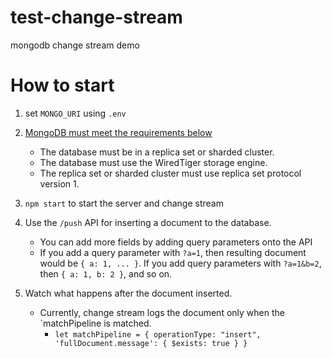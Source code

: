 # test-change-stream
mongodb change stream demo

# How to start

1. set `MONGO_URI` using `.env`
2. [MongoDB must meet the requirements below](https://www.mongodb.com/basics/change-streams)
    * The database must be in a replica set or sharded cluster.
    * The database must use the WiredTiger storage engine.
    * The replica set or sharded cluster must use replica set protocol version 1.

3. `npm start` to start the server and change stream

4. Use the `/push` API for inserting a document to the database.
     * You can add more fields by adding query parameters onto the API
    * If you add a query parameter with `?a=1`, then resulting document would be `{ a: 1, ... }`. If you add query parameters with `?a=1&b=2`, then `{ a: 1, b: 2 }`, and so on.

5. Watch what happens after the document inserted. 
    * Currently, change stream logs the document only when the `matchPipeline is matched.
        * `let matchPipeline = { operationType: "insert", 'fullDocument.message': { $exists: true } }`
